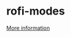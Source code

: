 # rofi-modes

[More information](https://github.com/davatorium/rofi/blob/next/doc/rofi-script.5.markdown)